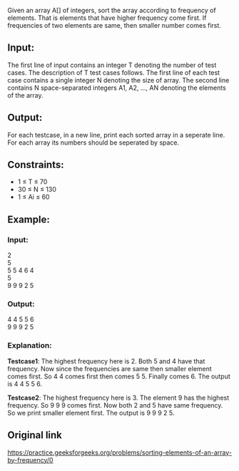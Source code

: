 Given an array A[] of integers, sort the array according to frequency of elements. That is elements that have higher frequency come first. If frequencies of two elements are same, then smaller number comes first.

## Input:
The first line of input contains an integer T denoting the number of test cases. The description of T test cases follows. The first line of each test case contains a single integer N denoting the size of array. The second line contains N space-separated integers A1, A2, ..., AN denoting the elements of the array.

## Output:
For each testcase, in a new line, print each sorted array in a seperate line. For each array its numbers should be seperated by space.

## Constraints:
* 1 ≤ T ≤ 70
* 30 ≤ N ≤ 130
* 1 ≤ Ai ≤ 60 

## Example:
### Input:
2  
5  
5 5 4 6 4  
5  
9 9 9 2 5  

### Output:
4 4 5 5 6  
9 9 9 2 5  

### Explanation:
**Testcase1**: The highest frequency here is 2. Both 5 and 4 have that frequency. Now since the frequencies are same then smaller element comes first. So 4 4 comes first then comes 5 5. Finally comes 6.
The output is 4 4 5 5 6.

**Testcase2**: The highest frequency here is 3. The element 9 has the highest frequency. So 9 9 9 comes first. Now both 2 and 5 have same frequency. So we print smaller element first.
The output is 9 9 9 2 5.

## Original link
https://practice.geeksforgeeks.org/problems/sorting-elements-of-an-array-by-frequency/0